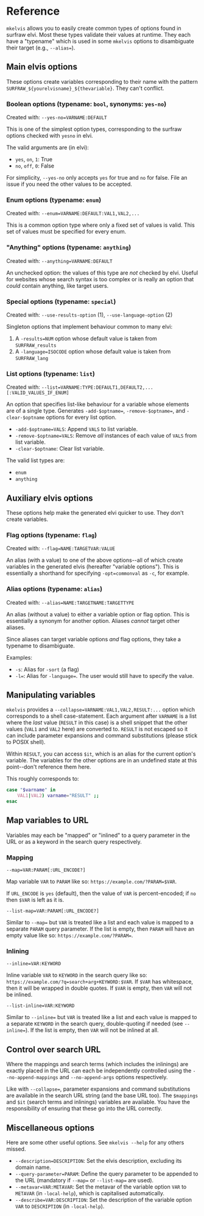<!--
SPDX-FileCopyrightText: 2021 Gabriel Lisaca <gabriel.lisaca@gmail.com>

SPDX-License-Identifier: Apache-2.0
-->

# Reference

`mkelvis` allows you to easily create common types of options found in surfraw
elvi.  Most these types validate their values at runtime.  They each have a
"typename" which is used in some `mkelvis` options to disambiguate their target
(e.g., `--alias=`).

## Main elvis options

These options create variables corresponding to their name with the pattern
`SURFRAW_${yourelvisname}_${thevariable}`.  They can't conflict.

### Boolean options (typename: `bool`, synonyms: `yes-no`)

Created with: `--yes-no=VARNAME:DEFAULT`

This is one of the simplest option types, corresponding to the surfraw options
checked with `yesno` in elvi.

The valid arguments are (in elvi):

  - `yes`, `on`, `1`: True
  - `no`, `off`, `0`: False

For simplicity, `--yes-no` only accepts `yes` for true and `no` for false.
File an issue if you need the other values to be accepted.

### Enum options (typename: `enum`)

Created with: `--enum=VARNAME:DEFAULT:VAL1,VAL2,...`

This is a common option type where only a fixed set of values is valid.  This
set of values must be specified for every enum.

### "Anything" options (typename: `anything`)

Created with: `--anything=VARNAME:DEFAULT`

An unchecked option: the values of this type are *not* checked by elvi.  Useful
for websites whose search syntax is too complex or is really an option that
*could* contain anything, like target users.

### Special options (typename: `special`)

Created with: `--use-results-option` (1), `--use-language-option` (2)

Singleton options that implement behaviour common to many elvi:

  1. A `-results=NUM` option whose default value is taken from `SURFRAW_results`
  2. A `-language=ISOCODE` option whose default value is taken from `SURFRAW_lang`

### List options (typename: `list`)

Created with: `--list=VARNAME:TYPE:DEFAULT1,DEFAULT2,...[:VALID_VALUES_IF_ENUM]`

An option that specifies list-like behaviour for a variable whose elements are
of a single type.  Generates `-add-$optname=`, `-remove-$optname=`, and
`-clear-$optname` options for every list option.

* `-add-$optname=VALS`: Append `VALS` to list variable.
* `-remove-$optname=VALS`: Remove *all* instances of each value of `VALS` from list variable.
* `-clear-$optname`: Clear list variable.

The valid list types are:

  - `enum`
  - `anything`

## Auxiliary elvis options

These options help make the generated elvi quicker to use.  They don't create
variables.

### Flag options (typename: `flag`)

Created with: `--flag=NAME:TARGETVAR:VALUE`

An alias (with a value) to one of the above options--all of which create
variables in the generated elvis (hereafter "variable options").  This is
essentially a shorthand for specifying `-opt=commonval` as `-c`, for example.

### Alias options (typename: `alias`)

Created with: `--alias=NAME:TARGETNAME:TARGETTYPE`

An alias (without a value) to either a variable option or flag option.  This is
essentially a synonym for another option.  Aliases *cannot* target other
aliases.

Since aliases can target variable options *and* flag options, they take a
typename to disambiguate.

Examples:

  - `-s`: Alias for `-sort` (a flag)
  - `-l=`: Alias for `-language=`.  The user would still have to specify the
    value.

## Manipulating variables

`mkelvis` provides a `--collapse=VARNAME:VAL1,VAL2,RESULT:...` option which
corresponds to a shell case-statement.  Each argument after `VARNAME` is a list
where the *last* value (`RESULT` in this case) is a shell snippet that the
other values (`VAL1` and `VAL2` here) are converted to.  `RESULT` is not
escaped so it can include parameter expansions and command substitutions
(please stick to POSIX shell).

Within `RESULT`, you can access `$it`, which is an alias for the current
option's variable.  The variables for the other options are in an undefined
state at this point--don't reference them here.

This roughly corresponds to:

```sh
case "$varname" in
	VAL1|VAL2) varname="RESULT" ;;
esac
```

## Map variables to URL

Variables may each be "mapped" or "inlined" to a query parameter in the URL or
as a keyword in the search query respectively.

### Mapping

`--map=VAR:PARAM[:URL_ENCODE?]`

Map variable `VAR` to `PARAM` like so: `https://example.com/?PARAM=$VAR`.

If `URL_ENCODE` is `yes` (default), then the value of `VAR` is percent-encoded;
if `no` then `$VAR` is left as it is.

`--list-map=VAR:PARAM[:URL_ENCODE?]`

Similar to `--map=` but `VAR` is treated like a list and each value is mapped
to a separate `PARAM` query parameter.  If the list is empty, then `PARAM` will
have an empty value like so: `https://example.com/?PARAM=`.

### Inlining

`--inline=VAR:KEYWORD`

Inline variable `VAR` to `KEYWORD` in the search query like so:
`https://example.com/?q=search+arg+KEYWORD:$VAR`.  If `$VAR` has whitespace,
then it will be wrapped in double quotes.  If `$VAR` is empty, then `VAR` will
not be inlined.

`--list-inline=VAR:KEYWORD`

Similar to `--inline=` but `VAR` is treated like a list and each value is
mapped to a separate `KEYWORD` in the search query, double-quoting if needed
(see `--inline=`).  If the list is empty, then `VAR` will not be inlined at
all.

## Control over search URL

Where the mappings and search terms (which includes the inlinings) are exactly
placed in the URL can each be independently controlled using the
`--no-append-mappings` and `--no-append-args` options respectively.  

Like with `--collapse=`, parameter expansions and command substitutions are
available in the search URL string (and the base URL too).  The `$mappings` and
`$it` (search terms and inlinings) variables are available.  You have the
responsibility of ensuring that these go into the URL correctly.

## Miscellaneous options

Here are some other useful options.  See `mkelvis --help` for any others
missed.

* `--description=DESCRIPTION`: Set the elvis description, excluding its domain
  name.
* `--query-parameter=PARAM`: Define the query parameter to be appended to the
  URL (mandatory if `--map=` or `--list-map=` are used).
* `--metavar=VAR:METAVAR`: Set the metavar of the variable option `VAR` to
  `METAVAR` (in `-local-help`), which is capitalised automatically.
* `--describe=VAR:DESCRIPTION`: Set the description of the variable option
  `VAR` to `DESCRIPTION` (in `-local-help`).
